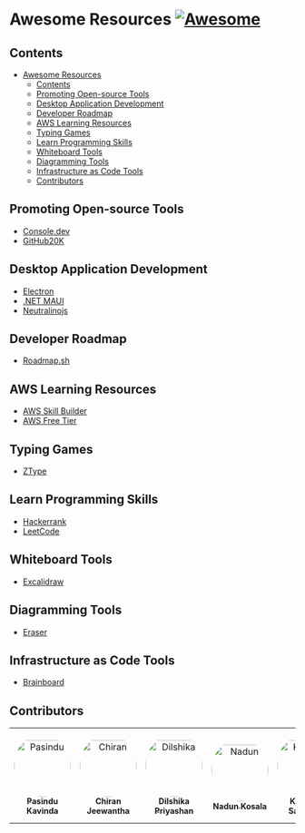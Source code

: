 # Awesome Resources [![Awesome](https://awesome.re/badge.svg)](https://awesome.re)

## Contents

- [Awesome Resources ](#awesome-resources-)
  - [Contents](#contents)
  - [Promoting Open-source Tools](#promoting-open-source-tools)
  - [Desktop Application Development](#desktop-application-development)
  - [Developer Roadmap](#developer-roadmap)
  - [AWS Learning Resources](#aws-learning-resources)
  - [Typing Games](#typing-games)
  - [Learn Programming Skills](#learn-programming-skills)
  - [Whiteboard Tools](#whiteboard-tools)
  - [Diagramming Tools](#diagramming-tools)
  - [Infrastructure as Code Tools](#infrastructure-as-code-tools)
  - [Contributors](#contributors)

## Promoting Open-source Tools
 - [Console.dev](https://console.dev/)
 - [GitHub20K](https://gitlibrary.club/?ref=pasindukavinda.dev)

## Desktop Application Development
- [Electron](https://electronjs.org/)
- [.NET MAUI](https://dotnet.microsoft.com/en-us/apps/maui)
- [Neutralinojs](https://neutralino.js.org/)

## Developer Roadmap
- [Roadmap.sh](https://roadmap.sh/)

## AWS Learning Resources
- [AWS Skill Builder](https://skillbuilder.aws/)
- [AWS Free Tier](https://aws.amazon.com/free/)

## Typing Games
- [ZType](https://zty.pe/)

## Learn Programming Skills
- [Hackerrank](https://www.hackerrank.com/)
- [LeetCode](https://leetcode.com/)

## Whiteboard Tools
- [Excalidraw](https://excalidraw.com/)

## Diagramming Tools
- [Eraser](https://www.eraser.io/)

## Infrastructure as Code Tools
- [Brainboard](https://www.brainboard.co/)

## Contributors

<table>
<tr>
    <td align="center" style="word-wrap: break-word; width: 150.0; height: 150.0">
        <a href=https://github.com/pasindu-kavinda>
            <img src=https://avatars.githubusercontent.com/u/107038629?v=4 width="100;"  style="border-radius:50%;align-items:center;justify-content:center;overflow:hidden;padding-top:10px" alt=Pasindu Kavinda/>
            <br />
            <sub style="font-size:14px"><b>Pasindu Kavinda</b></sub>
        </a>
    </td>
    <td align="center" style="word-wrap: break-word; width: 150.0; height: 150.0">
        <a href=https://github.com/Chikuu98>
            <img src=https://avatars.githubusercontent.com/u/67968706?v=4 width="100;"  style="border-radius:50%;align-items:center;justify-content:center;overflow:hidden;padding-top:10px" alt=Chiran Jeewantha/>
            <br />
            <sub style="font-size:14px"><b>Chiran Jeewantha</b></sub>
        </a>
    </td>
    <td align="center" style="word-wrap: break-word; width: 150.0; height: 150.0">
        <a href=https://github.com/DilshikaPriyashan>
            <img src=https://avatars.githubusercontent.com/u/127051305?v=4 width="100;"  style="border-radius:50%;align-items:center;justify-content:center;overflow:hidden;padding-top:10px" alt=Dilshika Priyashan/>
            <br />
            <sub style="font-size:14px"><b>Dilshika Priyashan</b></sub>
        </a>
    </td>
    <td align="center" style="word-wrap: break-word; width: 150.0; height: 150.0">
        <a href=https://github.com/nadun-kosala>
            <img src=https://avatars.githubusercontent.com/u/152185189?v=4 width="100;"  style="border-radius:50%;align-items:center;justify-content:center;overflow:hidden;padding-top:10px" alt=Nadun Kosala/>
            <br />
            <sub style="font-size:14px"><b>Nadun Kosala</b></sub>
        </a>
    </td>
    <td align="center" style="word-wrap: break-word; width: 150.0; height: 150.0">
        <a href=https://github.com/kavinda-sanmark>
            <img src=https://avatars.githubusercontent.com/u/146148329?v=4 width="100;"  style="border-radius:50%;align-items:center;justify-content:center;overflow:hidden;padding-top:10px" alt=Kavinda Sanmark/>
            <br />
            <sub style="font-size:14px"><b>Kavinda Sanmark</b></sub>
        </a>
    </td>
    <td align="center" style="word-wrap: break-word; width: 150.0; height: 150.0">
        <a href=https://github.com/Pasindu-Heshan>
            <img src=https://avatars.githubusercontent.com/u/66385288?v=4 width="100;"  style="border-radius:50%;align-items:center;justify-content:center;overflow:hidden;padding-top:10px" alt=Pasindu Heshan Mendis/>
            <br />
            <sub style="font-size:14px"><b>Pasindu Heshan Mendis</b></sub>
        </a>
    </td>
</tr>
</table>
